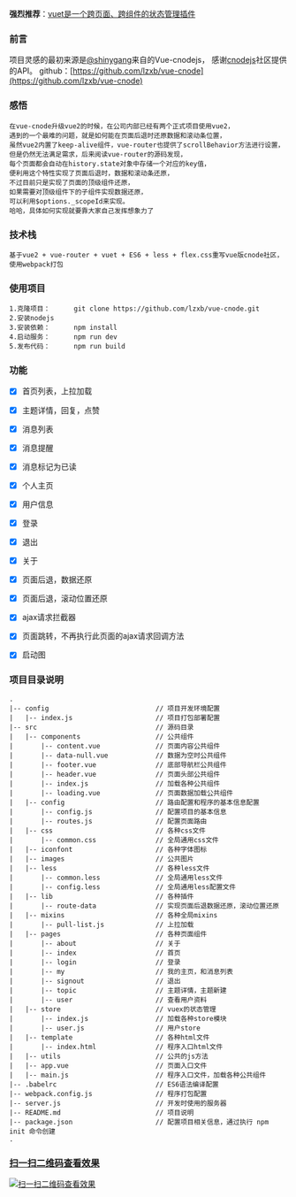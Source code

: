 **强烈推荐**：[vuet是一个跨页面、跨组件的状态管理插件](https://github.com/medevicex/vuet)

### 前言

项目灵感的最初来源是[@shinygang](https://github.com/shinygang/Vue-cnodejs)来自的Vue-cnodejs，
感谢[cnodejs](https://cnodejs.org/)社区提供的API。
github：[https://github.com/lzxb/vue-cnode](https://github.com/lzxb/vue-cnode)
### 感悟
```
在vue-cnode升级vue2的时候，在公司内部已经有两个正式项目使用vue2，
遇到的一个最难的问题，就是如何能在页面后退时还原数据和滚动条位置，
虽然vue2内置了keep-alive组件，vue-router也提供了scrollBehavior方法进行设置，
但是仍然无法满足需求，后来阅读vue-router的源码发现，
每个页面都会自动在history.state对象中存储一个对应的key值，
便利用这个特性实现了页面后退时，数据和滚动条还原，
不过目前只是实现了页面的顶级组件还原，
如果需要对顶级组件下的子组件实现数据还原，
可以利用$options._scopeId来实现。
哈哈，具体如何实现就要靠大家自己发挥想象力了
```

### 技术栈
```
基于vue2 + vue-router + vuet + ES6 + less + flex.css重写vue版cnode社区，使用webpack打包
```

### 使用项目
```
1.克隆项目：      git clone https://github.com/lzxb/vue-cnode.git
2.安装nodejs
3.安装依赖：      npm install
4.启动服务：      npm run dev
5.发布代码：      npm run build
```

### 功能
- [x] 首页列表，上拉加载
- [x] 主题详情，回复，点赞
- [x] 消息列表
- [x] 消息提醒
- [x] 消息标记为已读
- [x] 个人主页
- [x] 用户信息
- [x] 登录
- [x] 退出
- [x] 关于
- [x] 页面后退，数据还原
- [x] 页面后退，滚动位置还原
- [x] ajax请求拦截器
- [x] 页面跳转，不再执行此页面的ajax请求回调方法
- [x] 启动图



### 项目目录说明
```
.
|-- config                           // 项目开发环境配置
|   |-- index.js                     // 项目打包部署配置
|-- src                              // 源码目录
|   |-- components                   // 公共组件
|       |-- content.vue              // 页面内容公共组件
|       |-- data-null.vue            // 数据为空时公共组件
|       |-- footer.vue               // 底部导航栏公共组件
|       |-- header.vue               // 页面头部公共组件
|       |-- index.js                 // 加载各种公共组件
|       |-- loading.vue              // 页面数据加载公共组件
|   |-- config                       // 路由配置和程序的基本信息配置
|       |-- config.js                // 配置项目的基本信息
|       |-- routes.js                // 配置页面路由
|   |-- css                          // 各种css文件
|       |-- common.css               // 全局通用css文件
|   |-- iconfont                     // 各种字体图标
|   |-- images                       // 公共图片
|   |-- less                         // 各种less文件
|       |-- common.less              // 全局通用less文件
|       |-- config.less              // 全局通用less配置文件
|   |-- lib                          // 各种插件
|       |-- route-data               // 实现页面后退数据还原，滚动位置还原
|   |-- mixins                       // 各种全局mixins
|       |-- pull-list.js             // 上拉加载
|   |-- pages                        // 各种页面组件
|       |-- about                    // 关于
|       |-- index                    // 首页
|       |-- login                    // 登录
|       |-- my                       // 我的主页，和消息列表
|       |-- signout                  // 退出
|       |-- topic                    // 主题详情，主题新建
|       |-- user                     // 查看用户资料
|   |-- store                        // vuex的状态管理
|       |-- index.js                 // 加载各种store模块
|       |-- user.js                  // 用户store
|   |-- template                     // 各种html文件
|       |-- index.html               // 程序入口html文件
|   |-- utils                        // 公共的js方法
|   |-- app.vue                      // 页面入口文件
|   |-- main.js                      // 程序入口文件，加载各种公共组件
|-- .babelrc                         // ES6语法编译配置
|-- webpack.config.js                // 程序打包配置
|-- server.js                        // 开发时使用的服务器
|-- README.md                        // 项目说明
|-- package.json                     // 配置项目相关信息，通过执行 npm init 命令创建
.
```

### [扫一扫二维码查看效果](http://lzxb.github.io/vue-cnode/)
 [![扫一扫二维码查看效果](https://github.com/lzxb/vue-cnode/raw/master/shot/QR-code.png)](http://lzxb.github.io/vue-cnode/)
